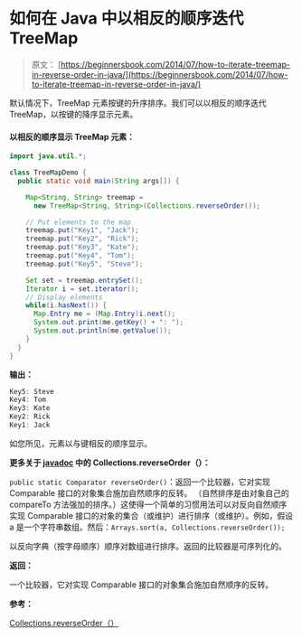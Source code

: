 # 如何在 Java 中以相反的顺序迭代 TreeMap

> 原文： [https://beginnersbook.com/2014/07/how-to-iterate-treemap-in-reverse-order-in-java/](https://beginnersbook.com/2014/07/how-to-iterate-treemap-in-reverse-order-in-java/)

默认情况下，TreeMap 元素按键的升序排序。我们可以以相反的顺序迭代 TreeMap，以按键的降序显示元素。

#### 以相反的顺序显示 TreeMap 元素：

```java
import java.util.*;

class TreeMapDemo {
  public static void main(String args[]) {

    Map<String, String> treemap = 
      new TreeMap<String, String>(Collections.reverseOrder());

    // Put elements to the map
    treemap.put("Key1", "Jack");
    treemap.put("Key2", "Rick");
    treemap.put("Key3", "Kate");
    treemap.put("Key4", "Tom");
    treemap.put("Key5", "Steve");

    Set set = treemap.entrySet();
    Iterator i = set.iterator();
    // Display elements
    while(i.hasNext()) {
      Map.Entry me = (Map.Entry)i.next();
      System.out.print(me.getKey() + ": ");
      System.out.println(me.getValue());
    }
  }
}
```

**输出：**

```java
Key5: Steve
Key4: Tom
Key3: Kate
Key2: Rick
Key1: Jack
```

如您所见，元素以与键相反的顺序显示。

**更多关于 [javadoc](https://docs.oracle.com/javase/7/docs/api/java/util/Collections.html#reverseOrder()) 中的 Collections.reverseOrder（）：**

`public static Comparator reverseOrder()`：返回一个比较器，它对实现 Comparable 接口的对象集合施加自然顺序的反转。 （自然排序是由对象自己的 compareTo 方法强加的排序。）这使得一个简单的习惯用法可以对反向自然顺序实现 Comparable 接口的对象的集合（或维护）进行排序（或维护）。例如，假设 a 是一个字符串数组。然后：`Arrays.sort(a, Collections.reverseOrder());`

以反向字典（按字母顺序）顺序对数组进行排序。返回的比较器是可序列化的。

**返回：**

一个比较器，它对实现 Comparable 接口的对象集合施加自然顺序的反转。

**参考：**

[Collections.reverseOrder（）](https://docs.oracle.com/javase/7/docs/api/java/util/Collections.html#reverseOrder())